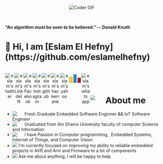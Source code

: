 <p align="center">

  <img src="https://media.giphy.com/media/M9kgjEsLG6LMbYC9dl/giphy.gif" alt="Coder GIF" width="400" >
  

<br/><br/>
 **“An algorithm must be seen to be believed.” -- Donald Knuth**
 <br/>

<h1>👋 Hi, I am [Eslam El Hefny](https://github.com/eslamelhefny)</h1>
<br/>
<div align="center">

<a href="https://twitter.com/">
  <img align="left" alt="eslam's twitter" width="30px" src="https://image.flaticon.com/icons/svg/2111/2111703.svg" draggable="false" />
</a>
<a href="https://www.linkedin.com/in/eslamelhefny/">
  <img align="left" alt="eslam's LinkdeIN" width="30px" src="https://image.flaticon.com/icons/svg/2111/2111465.svg" draggable="false" />
</a>
<a href="https://www.facebook.com/eslamahmed.std">
  <img align="left" alt="eslam's Facebook" width="30px" src="https://image.flaticon.com/icons/svg/2111/2111342.svg" draggable="false" />
</a>
<a href="https://www.instagram.com/eslamahmed.std/?hl=en">
  <img align="left" alt="eslam's Instagram" width="30px" src="https://image.flaticon.com/icons/svg/2111/2111421.svg" draggable="false" />
</a>
<a href="https://github.com/eslamelhefny">
  <img align="left" alt="eslam's github" width="30px" src="https://image.flaticon.com/icons/svg/2111/2111432.svg" draggable="false" />
</a>
<a href="https://www.hackerrank.com/eslamelhefny1101">
  <img align="left" alt="eslam's hackerrank" width="30px" src="https://assets.brandfolder.com/y9ol94wb/v/331198/view@2x.png?v=1591971279" draggable="false" />
</a>
<a href="mailto:eslamelhefny110@yahoo.com">
  <img align="left" alt="eslam's yahoo" width="30px" src="https://image.flaticon.com/icons/svg/732/732200.svg" draggable="false" />
</a>

<a href="https://codeforces.com/profile/eslam_el_hefny">
  <img align="left" alt="eslam's codeforces" width="40px" src="https://github.com/AbdallahHemdan/AbdallahHemdan/blob/master/codeforces.png" draggable="false" />
</a>
<a href="https://wa.me/message/NBGRFEUCBMUPC1">
  <img align="left" alt="eslam's whats app " width="30px" src="https://www.flaticon.com/svg/vstatic/svg/1383/1383269.svg?token=exp=1611262027~hmac=7c9b3e8a4f705cab1ba5a88badfdbfda" draggable="false" />
</a>



</div>
<br/>
<br/>
<div align="left">
 <img align="left"  src="https://media.giphy.com/media/3oEjHBO7mXcPBDQV8Y/giphy.gif" width="50" draggable="false" > <h1>About me</h1>
 <ul>
<li><img align ="left" src="https://www.flaticon.com/svg/vstatic/svg/2463/2463510.svg?token=exp=1611264091~hmac=baf44bdd078ed72bc2ddb1bf1281e020" width="40" draggable="false"> Fresh Graduate Embedded Software Enginner && IoT Software Engineer</li>
<li><img align = "left" width="40 px" src="https://media.giphy.com/media/iDsyZBoaRBdtvY4I8F/giphy.gif"> Graduated from <a src="http://www.asu.edu.eg/"> Ain Shams University </a>  faculty of <a src"http://www.asu.edu.eg/341/news"> computer Science and Information </a></li>
<li><img align="left" width ="40 px" src = "https://media.giphy.com/media/3oKIPqM8BJ0ofNQOzK/giphy.gif"> I have Passion in Computer programming , Embedded Systems, Internet of Things, and Computer Vision</li>
<li><img src="https://www.cielhr.com/wp-content/uploads/2019/10/PerformancewSpace-1080x675.png" width="40 px"" draggable="false"> I'm currently focused on improving my ability to reliable embedded projects in AVR and Arm and Firmware to a lot of components </li>
<li><img src="https://image.flaticon.com/icons/svg/3094/3094869.svg" width="40 px"" draggable="false"> Ask me about anything, I will be happy to help </li>
</div>


<!--
- 🔭 I’m currently working on ...
- 🌱 I’m currently learning ...
- 👯 I’m looking to collaborate on ...
- 🤔 I’m looking for help with ...
- 💬 Ask me about ...
- 📫 How to reach me: ...
- 😄 Pronouns: ...
- ⚡ Fun fact: ...
<!--
**eslamelhefny/eslamelhefny** is a ✨ _special_ ✨ repository because its `README.md` (this file) appears on your GitHub profile.

Here are some ideas to get you started:

- 🔭 I’m currently working on ...
- 🌱 I’m currently learning ...
- 👯 I’m looking to collaborate on ...
- 🤔 I’m looking for help with ...
- 💬 Ask me about ...
- 📫 How to reach me: ...
- 😄 Pronouns: ...
- ⚡ Fun fact: ...
-->
